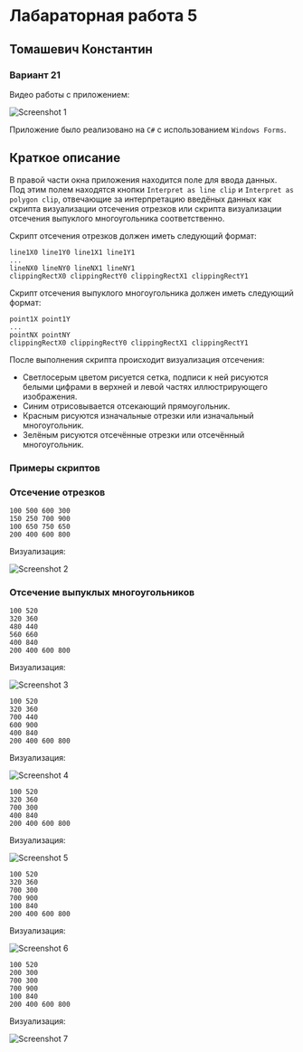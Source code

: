 # Лабараторная работа 5
## Томашевич Константин
### Вариант 21

Видео работы с приложением:

![Screenshot 1](ReadmeScreenshots/1.gif)

Приложение было реализовано на `C#` с использованием `Windows Forms`.

## Краткое описание

В правой части окна приложения находится поле для ввода данных. Под этим полем находятся кнопки `Interpret as line clip` и `Interpret as polygon clip`, отвечающие за интерпретацию введёных данных как скрипта визуализации отсечения отрезков или скрипта визуализации отсечения выпуклого многоугольника соответственно.

Скрипт отсечения отрезков должен иметь следующий формат:
```
line1X0 line1Y0 line1X1 line1Y1
...
lineNX0 lineNY0 lineNX1 lineNY1
clippingRectX0 clippingRectY0 clippingRectX1 clippingRectY1
```

Скрипт отсечения выпуклого многоугольника должен иметь следующий формат:
```
point1X point1Y
...
pointNX pointNY
clippingRectX0 clippingRectY0 clippingRectX1 clippingRectY1
```

После выполнения скрипта происходит визуализация отсечения:

* Светлосерым цветом рисуется сетка, подписи к ней рисуются белыми цифрами в верхней и левой частях иллюстрирующего изображения.
* Синим отрисовывается отсекающий прямоугольник.
* Красным рисуются изначальные отрезки или изначальный многоугольник.
* Зелёным рисуются отсечённые отрезки или отсечённый многоугольник.

### Примеры скриптов

### Отсечение отрезков

```
100 500 600 300
150 250 700 900
100 650 750 650
200 400 600 800
```

Визуализация:

![Screenshot 2](ReadmeScreenshots/2.png)

### Отсечение выпуклых многоугольников

```
100 520
320 360
480 440
560 660
400 840
200 400 600 800
```

Визуализация:

![Screenshot 3](ReadmeScreenshots/3.png)

```
100 520
320 360
700 440
600 900
400 840
200 400 600 800
```

Визуализация:

![Screenshot 4](ReadmeScreenshots/4.png)

```
100 520
320 360
700 300
400 840
200 400 600 800
```

Визуализация:

![Screenshot 5](ReadmeScreenshots/5.png)

```
100 520
320 360
700 300
700 900
100 840
200 400 600 800
```

Визуализация:

![Screenshot 6](ReadmeScreenshots/6.png)

```
100 520
200 300
700 300
700 900
100 840
200 400 600 800
```

Визуализация:

![Screenshot 7](ReadmeScreenshots/7.png)